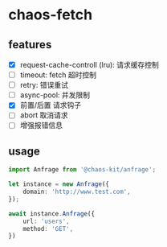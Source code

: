 # chaos-fetch

## features

- [x] request-cache-controll (lru): 请求缓存控制
- [ ] timeout: fetch 超时控制
- [ ] retry: 错误重试
- [ ] async-pool: 并发限制
- [x] 前置/后置 请求钩子
- [ ] abort 取消请求
- [ ] 增强报错信息

## usage

```ts
import Anfrage from '@chaos-kit/anfrage';

let instance = new Anfrage({
    domain: 'http://www.test.com',
});

await instance.Anfrage({
    url: 'users',
    method: 'GET',
})
```